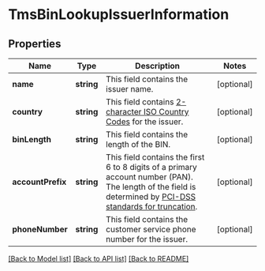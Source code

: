 # TmsBinLookupIssuerInformation

## Properties
Name | Type | Description | Notes
------------ | ------------- | ------------- | -------------
**name** | **string** | This field contains the issuer name. | [optional] 
**country** | **string** | This field contains [2-character ISO Country Codes](http://apps.cybersource.com/library/documentation/sbc/quickref/countries_alpha_list.pdf) for the issuer. | [optional] 
**binLength** | **string** | This field contains the length of the BIN. | [optional] 
**accountPrefix** | **string** | This field contains the first 6 to 8 digits of a primary account number (PAN). The length of the field is determined by [PCI-DSS standards for truncation](https://pcissc.secure.force.com/faq/articles/Frequently_Asked_Question/What-are-acceptable-formats-for-truncation-of-primary-account-numbers). | [optional] 
**phoneNumber** | **string** | This field contains the customer service phone number for the issuer. | [optional] 

[[Back to Model list]](../README.md#documentation-for-models) [[Back to API list]](../README.md#documentation-for-api-endpoints) [[Back to README]](../README.md)


